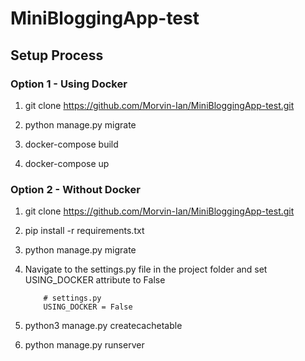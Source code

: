 # MiniBloggingApp-test

## Setup Process
### Option 1 - Using Docker
1. git clone https://github.com/Morvin-Ian/MiniBloggingApp-test.git

2. python manage.py migrate

3. docker-compose build

4. docker-compose up

### Option 2 - Without Docker

1. git clone https://github.com/Morvin-Ian/MiniBloggingApp-test.git

2. pip install -r requirements.txt 

3. python manage.py migrate

4. Navigate to the settings.py file in the project folder and set USING_DOCKER attribute to False
    ```
        # settings.py
        USING_DOCKER = False
    ```
5. python3 manage.py createcachetable

6. python manage.py runserver